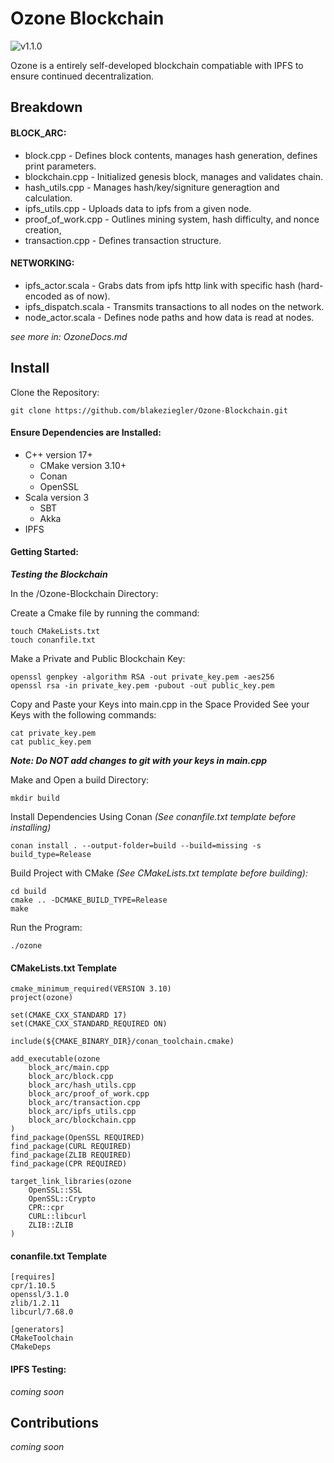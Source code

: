 # Ozone Blockchain
![v1.1.0](https://img.shields.io/badge/version-v1.1.0-blue)


Ozone is a entirely self-developed blockchain compatiable with IPFS to ensure continued decentralization.


## Breakdown

#### BLOCK_ARC:
- block.cpp - Defines block contents, manages hash generation, defines print parameters.
- blockchain.cpp - Initialized genesis block, manages and validates chain.
- hash_utils.cpp - Manages hash/key/signiture generagtion and calculation. 
- ipfs_utils.cpp - Uploads data to ipfs from a given node.
- proof_of_work.cpp - Outlines mining system, hash difficulty, and nonce creation,
- transaction.cpp - Defines transaction structure.

#### NETWORKING:
 - ipfs_actor.scala - Grabs dats from ipfs http link with specific hash (hard-encoded as of now).
 - ipfs_dispatch.scala - Transmits transactions to all nodes on the network.
 - node_actor.scala - Defines node paths and how data is read at nodes. 

 *see more in: OzoneDocs.md*

## Install

Clone the Repository:
```
git clone https://github.com/blakeziegler/Ozone-Blockchain.git
```

#### Ensure Dependencies are Installed:

- C++ version 17+
    - CMake version 3.10+
    - Conan
    - OpenSSL
- Scala version 3
    - SBT
    - Akka
- IPFS

#### Getting Started:

***Testing the Blockchain***

In the /Ozone-Blockchain Directory:

Create a Cmake file by running the command:
```
touch CMakeLists.txt
touch conanfile.txt
```


Make a Private and Public Blockchain Key:
```
openssl genpkey -algorithm RSA -out private_key.pem -aes256
openssl rsa -in private_key.pem -pubout -out public_key.pem
```
Copy and Paste your Keys into main.cpp in the Space Provided
See your Keys with the following commands:
```
cat private_key.pem
cat public_key.pem
```

***Note: Do NOT add changes to git with your keys in main.cpp***


Make and Open a build Directory:
```
mkdir build
```

Install Dependencies Using Conan *(See conanfile.txt template before installing)*
```
conan install . --output-folder=build --build=missing -s build_type=Release
```

Build Project with CMake *(See CMakeLists.txt template before building):*
```
cd build
cmake .. -DCMAKE_BUILD_TYPE=Release
make
```


Run the Program:
```
./ozone
```

#### CMakeLists.txt Template
```
cmake_minimum_required(VERSION 3.10)
project(ozone)

set(CMAKE_CXX_STANDARD 17)
set(CMAKE_CXX_STANDARD_REQUIRED ON)

include(${CMAKE_BINARY_DIR}/conan_toolchain.cmake)

add_executable(ozone
    block_arc/main.cpp
    block_arc/block.cpp
    block_arc/hash_utils.cpp
    block_arc/proof_of_work.cpp
    block_arc/transaction.cpp
    block_arc/ipfs_utils.cpp
    block_arc/blockchain.cpp
)
find_package(OpenSSL REQUIRED)
find_package(CURL REQUIRED)
find_package(ZLIB REQUIRED)
find_package(CPR REQUIRED)

target_link_libraries(ozone
    OpenSSL::SSL
    OpenSSL::Crypto
    CPR::cpr
    CURL::libcurl
    ZLIB::ZLIB
)
```

#### conanfile.txt Template
```
[requires]
cpr/1.10.5
openssl/3.1.0
zlib/1.2.11
libcurl/7.68.0

[generators]
CMakeToolchain
CMakeDeps
```

#### IPFS Testing:
*coming soon*

## Contributions

*coming soon*



 



